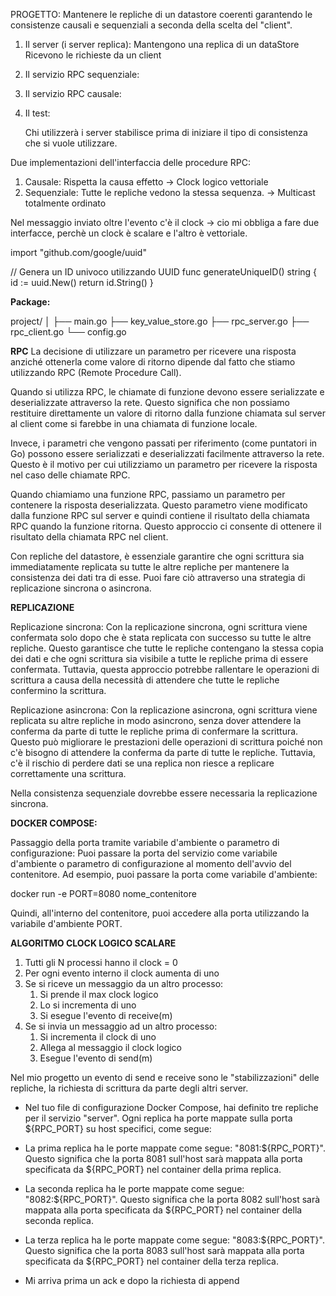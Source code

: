 PROGETTO:
Mantenere le repliche di un datastore coerenti garantendo le consistenze 
causali e sequenziali a seconda della scelta del "client".

1) Il server (i server replica):
   Mantengono una replica di un dataStore
   Ricevono le richieste da un client
2) Il servizio RPC sequenziale:
   
3) Il servizio RPC causale:
4) Il test:

   Chi utilizzerà i server stabilisce prima di iniziare il tipo di consistenza che si vuole utilizzare. 

Due implementazioni dell'interfaccia delle procedure RPC: 
1) Causale: Rispetta la causa effetto -> Clock logico vettoriale
2) Sequenziale: Tutte le repliche vedono la stessa sequenza. -> Multicast totalmente ordinato

Nel messaggio inviato oltre l'evento c'è il clock -> cio mi obbliga a fare due interfacce, perchè un clock è scalare
e l'altro è vettoriale.


import "github.com/google/uuid"

// Genera un ID univoco utilizzando UUID
func generateUniqueID() string {
id := uuid.New()
return id.String()
}


**Package:**

project/
│
├── main.go
├── key_value_store.go
├── rpc_server.go
├── rpc_client.go
└── config.go


**RPC**
La decisione di utilizzare un parametro per ricevere una risposta anziché ottenerla come valore di ritorno dipende dal fatto che stiamo utilizzando RPC (Remote Procedure Call).

Quando si utilizza RPC, le chiamate di funzione devono essere serializzate e deserializzate attraverso la rete. Questo significa che non possiamo restituire direttamente un valore di ritorno dalla funzione chiamata sul server al client come si farebbe in una chiamata di funzione locale.

Invece, i parametri che vengono passati per riferimento (come puntatori in Go) possono essere serializzati e deserializzati facilmente attraverso la rete. Questo è il motivo per cui utilizziamo un parametro per ricevere la risposta nel caso delle chiamate RPC.

Quando chiamiamo una funzione RPC, passiamo un parametro per contenere la risposta deserializzata. Questo parametro viene modificato dalla funzione RPC sul server e quindi contiene il risultato della chiamata RPC quando la funzione ritorna. Questo approccio ci consente di ottenere il risultato della chiamata RPC nel client.

Con repliche del datastore, è essenziale garantire che ogni scrittura sia immediatamente replicata su tutte le altre repliche per mantenere la consistenza dei dati tra di esse. Puoi fare ciò attraverso una strategia di replicazione sincrona o asincrona.

**REPLICAZIONE**

Replicazione sincrona: Con la replicazione sincrona, ogni scrittura viene confermata solo dopo che è stata replicata con successo su tutte le altre repliche. Questo garantisce che tutte le repliche contengano la stessa copia dei dati e che ogni scrittura sia visibile a tutte le repliche prima di essere confermata. Tuttavia, questa approccio potrebbe rallentare le operazioni di scrittura a causa della necessità di attendere che tutte le repliche confermino la scrittura.

Replicazione asincrona: Con la replicazione asincrona, ogni scrittura viene replicata su altre repliche in modo asincrono, senza dover attendere la conferma da parte di tutte le repliche prima di confermare la scrittura. Questo può migliorare le prestazioni delle operazioni di scrittura poiché non c'è bisogno di attendere la conferma da parte di tutte le repliche. Tuttavia, c'è il rischio di perdere dati se una replica non riesce a replicare correttamente una scrittura.

Nella consistenza sequenziale dovrebbe essere necessaria la replicazione sincrona.

**DOCKER COMPOSE:**

Passaggio della porta tramite variabile d'ambiente o parametro di configurazione: Puoi passare la porta del servizio
come variabile d'ambiente o parametro di configurazione al momento dell'avvio del contenitore. Ad esempio, puoi passare la porta come variabile d'ambiente:

docker run -e PORT=8080 nome_contenitore

Quindi, all'interno del contenitore, puoi accedere alla porta utilizzando la variabile d'ambiente PORT.


**ALGORITMO CLOCK LOGICO SCALARE**
1) Tutti gli N processi hanno il clock = 0
2) Per ogni evento interno il clock aumenta di uno
3) Se si riceve un messaggio da un altro processo:
   1) Si prende il max clock logico
   2) Lo si incrementa di uno
   3) Si esegue l'evento di receive(m)
4) Se si invia un messaggio ad un altro processo:
   1) Si incrementa il clock di uno
   2) Allega al messaggio il clock logico
   3) Esegue l'evento di send(m)

Nel mio progetto un evento di send e receive sono le "stabilizzazioni" delle repliche, la richiesta
di scrittura da parte degli altri server. 


- Nel tuo file di configurazione Docker Compose, hai definito tre repliche per il servizio "server". Ogni replica ha porte mappate sulla porta ${RPC_PORT} su host specifici, come segue:

- La prima replica ha le porte mappate come segue: "8081:${RPC_PORT}". Questo significa che la porta 8081 sull'host sarà mappata alla porta specificata da ${RPC_PORT} nel container della prima replica.

- La seconda replica ha le porte mappate come segue: "8082:${RPC_PORT}". Questo significa che la porta 8082 sull'host sarà mappata alla porta specificata da ${RPC_PORT} nel container della seconda replica.

- La terza replica ha le porte mappate come segue: "8083:${RPC_PORT}". Questo significa che la porta 8083 sull'host sarà mappata alla porta specificata da ${RPC_PORT} nel container della terza replica.







- Mi arriva prima un ack e dopo la richiesta di append